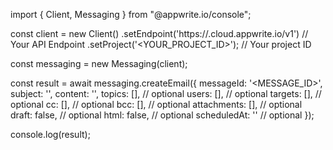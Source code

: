 import { Client, Messaging } from "@appwrite.io/console";

const client = new Client()
    .setEndpoint('https://<REGION>.cloud.appwrite.io/v1') // Your API Endpoint
    .setProject('<YOUR_PROJECT_ID>'); // Your project ID

const messaging = new Messaging(client);

const result = await messaging.createEmail({
    messageId: '<MESSAGE_ID>',
    subject: '<SUBJECT>',
    content: '<CONTENT>',
    topics: [], // optional
    users: [], // optional
    targets: [], // optional
    cc: [], // optional
    bcc: [], // optional
    attachments: [], // optional
    draft: false, // optional
    html: false, // optional
    scheduledAt: '' // optional
});

console.log(result);
